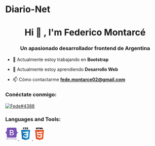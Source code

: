 # Diario-Net
<h1 align="center">Hi 👋 , I'm Federico Montarcé</h1>
<h3 align="center">Un apasionado desarrollador frontend de Argentina</h3>

- 🔭 Actualmente estoy trabajando en **Bootstrap**

- 🌱 Actualmente estoy aprendiendo **Desarrollo Web**

- 📫 Cómo contactarme **fede.montarce02@gmail.com**

<h3 align="left">Conéctate conmigo:</h3>
<p align="left">
<a href="https://discord.gg/Fede#4388" target="blank"><img align="center" src="https://raw.githubusercontent.com/rahuldkjain/github-profile-readme-generator/master/src/images/icons/Social/discord.svg" alt="Fede#4388" height="30" width="40" /></a>
</p>

<h3 align="left">Languages and Tools:</h3>
<p align="left"> <a href="https://getbootstrap.com" target="_blank" rel="noreferrer"> <img src="https://raw.githubusercontent.com/devicons/devicon/master/icons/bootstrap/bootstrap-plain-wordmark.svg" alt="bootstrap" width="40" height="40"/> </a> <a href="https://www.w3schools.com/css/" target="_blank" rel="noreferrer"> <img src="https://raw.githubusercontent.com/devicons/devicon/master/icons/css3/css3-original-wordmark.svg" alt=" css3" width="40" height="40"/> </a> <a href="https://www.w3.org/html/" target="_blank" rel="noreferrer"> <img src="https://raw.githubusercontent.com/devicons/devicon/master/icons/html5/html5-original-wordmark.svg" alt="html5" width="40" height="40"/> </a> </p>
